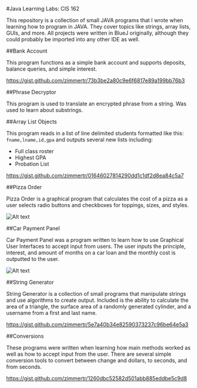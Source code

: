 #Java Learning Labs: CIS 162

This repository is a collection of small JAVA programs that I wrote when learning how to program in JAVA. They cover topics like strings, array lists, GUIs, and more. All projects were written in BlueJ originally, although they could probably be imported into any other IDE as well.

##Bank Account

This program functions as a simple bank account and supports deposits, balance queries, and simple interest. 

https://gist.github.com/zimmertr/73b3be2a80c9e6f6817e89a199bb76b3

##Phrase Decryptor

This program is used to translate an encrypted phrase from a string. Was used to learn about substrings.


##Array List Objects

This program reads in a list of line delimited students formatted like this: `fname,lname,id,gpa` and outputs several new lists including:

- Full class roster
- Highest GPA
- Probation List

https://gist.github.com/zimmertr/01646027814290dd1c1df2d8ea84c5a7

##Pizza Order

Pizza Order is a graphical program that calculates the cost of a pizza as a user selects radio buttons and checkboxes for toppings, sizes, and styles.

![Alt text](https://raw.githubusercontent.com/zimmertr/JAVA-Learning-Labs-CIS162/master/Pizza%20Order/screenshot.png "Pizza Order")

##Car Payment Panel

Car Payment Panel was a program written to learn how to use Graphical User Interfaces to accept input from users. The user inputs the principle, interest, and amount of months on a car loan and the monthly cost is outputted to the user.

![Alt text](https://raw.githubusercontent.com/zimmertr/JAVA-Learning-Labs-CIS162/master/Car%20Payment%20Panel/screenshot.png "GUI")


##String Generator

String Generator is a collection of small programs that manipulate strings and use algorithms to create output. Included is the ability to calculate the area of a triangle, the surface area of a randomly generated cylinder, and a username from a first and last name. 

https://gist.github.com/zimmertr/5e7a40b34e82590373237c96be64e5a3


##Conversions

These programs were written when learning how main methods worked as well as how to accept input from the user. There are several simple conversion tools to convert between change and dollars, to seconds, and from seconds.

https://gist.github.com/zimmertr/1260dbc52582d501abb885eddbe5c9d8
